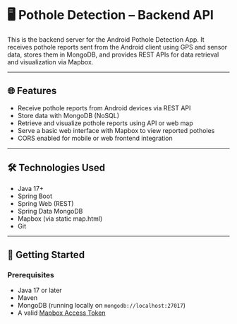 # 🖥️ Pothole Detection – Backend API

This is the backend server for the Android Pothole Detection App. It receives pothole reports sent from the Android client using GPS and sensor data, stores them in MongoDB, and provides REST APIs for data retrieval and visualization via Mapbox.

---

## 🌐 Features

- Receive pothole reports from Android devices via REST API
- Store data with MongoDB (NoSQL)
- Retrieve and visualize pothole reports using API or web map
- Serve a basic web interface with Mapbox to view reported potholes
- CORS enabled for mobile or web frontend integration

---

## 🛠️ Technologies Used

- Java 17+
- Spring Boot
- Spring Web (REST)
- Spring Data MongoDB
- Mapbox (via static map.html)
- Git

---

## 🚀 Getting Started

### Prerequisites

- Java 17 or later
- Maven
- MongoDB (running locally on `mongodb://localhost:27017`)
- A valid [Mapbox Access Token](https://account.mapbox.com/)
